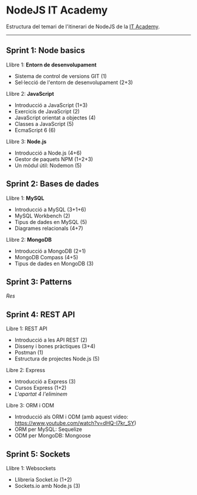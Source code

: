 # NodeJS IT Academy

Estructura del temari de l'itinerari de NodeJS de la [IT Academy](https://www.barcelonactiva.cat/es/itacademy).

___________________________

## Sprint 1: Node basics

Llibre 1: **Entorn de desenvolupament**
- Sistema de control de versions GIT (1)
- Sel·lecció de l'entorn de desenvolupament (2+3)

Llibre 2: **JavaScript**
- Introducció a JavaScript (1+3)
- Exercicis de JavaScript (2)
- JavaScript orientat a objectes (4)
- Classes a JavaScript (5)
- EcmaScript 6 (6)

Llibre 3: **Node.js**
- Introducció a Node.js (4+6)
- Gestor de paquets NPM (1+2+3)
- Un mòdul útil: Nodemon (5)

## Sprint 2: Bases de dades

Llibre 1: **MySQL**
- Introducció a MySQL (3+1+6)
- MySQL Workbench (2)
- Tipus de dades en MySQL (5)
- Diagrames relacionals (4+7)

Llibre 2: **MongoDB**
- Introducció a MongoDB (2+1)
- MongoDB Compass (4+5)
- Tipus de dades en MongoDB (3)

## Sprint 3: Patterns

_Res_

## Sprint 4: REST API

Libre 1: REST API
- Introducció a les API REST (2)
- Disseny i bones pràctiques (3+4)
- Postman (1)
- Estructura de projectes Node.js (5)

Libre 2: Express
- Introducció a Express (3)
- Cursos Express (1+2)
- _L'apartat 4 l'eliminem_

Libre 3: ORM i ODM
- Introducció als ORM i ODM (amb aquest video: https://www.youtube.com/watch?v=dHQ-I7kr_SY)
- ORM per MySQL: Sequelize
- ODM per MongoDB: Mongoose

## Sprint 5: Sockets

Llibre 1: Websockets
- Llibreria Socket.io (1+2)
- Sockets.io amb Node.js (3)